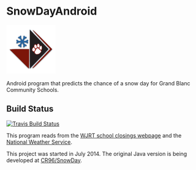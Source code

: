 SnowDayAndroid
==============

<img src="app/src/main/res/mipmap-xxxhdpi/ic_launcher.png" alt="Snow Day Calculator logo" width="128px" height="128px"/>

Android program that predicts the chance of a snow day for Grand Blanc Community Schools.

## Build Status
[![Travis Build Status](https://travis-ci.org/CR96/SnowDayAndroid.svg?branch=master)](https://travis-ci.org/CR96/SnowDayAndroid)

This program reads from the [WJRT school closings webpage](http://abc12.com/weather/closings)
and the [National Weather Service](http://forecast.weather.gov/MapClick.php?lat=42.92580&lon=-83.61870).

This project was started in July 2014.
The original Java version is being developed at [CR96/SnowDay](https://github.com/cr96/snowday).

